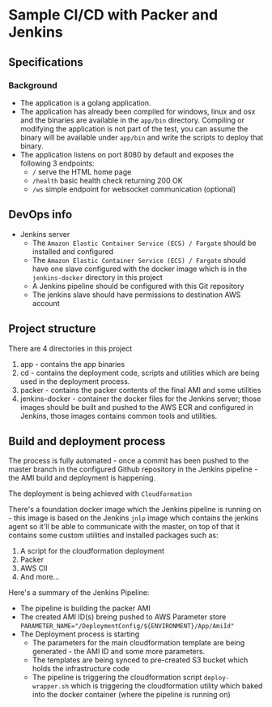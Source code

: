 # Sample CI/CD with Packer and Jenkins

## Specifications

### Background

* The application is a golang application.
* The application has already been compiled for windows, linux and osx and the binaries are available in the `app/bin` directory. Compiling or modifying the application is not part of the test, you can assume the binary will be available under `app/bin` and write the scripts to deploy that binary.
* The application listens on port 8080 by default and exposes the following 3 endpoints:
    * `/` serve the HTML home page
    * `/health` basic health check returning 200 OK
    * `/ws` simple endpoint for websocket communication (optional)

## DevOps info

* Jenkins server
    * The `Amazon Elastic Container Service (ECS) / Fargate` should be installed and configured
    * The `Amazon Elastic Container Service (ECS) / Fargate` should have one slave configured with the docker image which is in the `jenkins-docker` directory in this project
    * A Jenkins pipeline should be configured with this Git repository
    * The jenkins slave should have permissions to destination AWS account

## Project structure

There are 4 directories in this project

1. app - contains the app binaries
2. cd - contains the deployment code, scripts and utilities which are being used in the deployment process.
3. packer - contains the packer contents of the final AMI and some utilities
4. jenkins-docker - container the docker files for the Jenkins server; those images should be built and pushed to the AWS ECR and configured in Jenkins, those images contains common tools and utilities.


## Build and deployment process

The process is fully automated -  once a commit has been pushed to the master branch in  the configured Github repository  in the Jenkins pipeline - the AMI build and deployment is happening.

The deployment is being achieved with `Cloudformation` 

There's a foundation docker image which the Jenkins pipeline is running on - this image is based on the Jenkins `jnlp` image which contains the jenkins agent so it'll be able to communicate with the master, on top of that it contains some custom utilities and installed packages such as:
1. A script for the cloudformation deployment
2. Packer
3. AWS ClI
4. And more...

Here's a summary of the Jenkins Pipeline:
* The pipeline is building the packer AMI
* The created AMI ID(s) breing pushed to AWS Parameter store `PARAMETER_NAME="/DeploymentConfig/${ENVIRONMENT}/App/AmiId"`
* The Deployment process is starting
    * The parameters for the main cloudformation template are being generated  - the AMI ID and some more parameters.
    * The templates are being synced to pre-created S3 bucket which holds the infrastructure code
    * The pipeline is triggering the cloudformation script `deploy-wrapper.sh` which is triggering the cloudformation utility which baked into the docker container (where the pipeline is running on)



